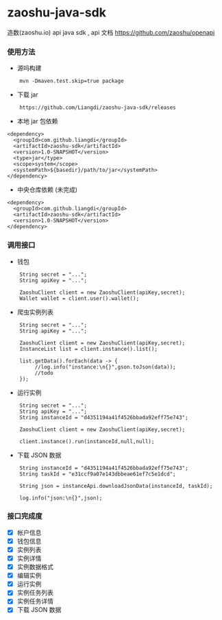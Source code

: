 # zaoshu-java-sdk
造数(zaoshu.io) api java sdk , api 文档 https://github.com/zaoshu/openapi

### 使用方法
* 源吗构建
```
    mvn -Dmaven.test.skip=true package
```
* 下载 jar
```
    https://github.com/Liangdi/zaoshu-java-sdk/releases
```
* 本地 jar 包依赖
```
<dependency>
  <groupId>com.github.liangdi</groupId>
  <artifactId>zaoshu-sdk</artifactId>
  <version>1.0-SNAPSHOT</version>
  <type>jar</type>
  <scope>system</scope>
  <systemPath>${basedir}/path/to/jar</systemPath>
</dependency>
```

* 中央仓库依赖 (未完成)
```
<dependency>
  <groupId>com.github.liangdi</groupId>
  <artifactId>zaoshu-sdk</artifactId>
  <version>1.0-SNAPSHOT</version>
</dependency>
```

### 调用接口

* 钱包
```
    String secret = "...";
    String apiKey = "...";

    ZaoshuClient client = new ZaoshuClient(apiKey,secret);
    Wallet wallet = client.user().wallet();
```
* 爬虫实例列表
```
    String secret = "...";
    String apiKey = "...";

    ZaoshuClient client = new ZaoshuClient(apiKey,secret);
    InstanceList list = client.instance().list();

    list.getData().forEach(data -> {
         //log.info("instance:\n{}",gson.toJson(data));
         //todo
    });
```
* 运行实例
```
    String secret = "...";
    String apiKey = "...";
    String instanceId = "d4351194a41f4526bbada92eff75e743";

    ZaoshuClient client = new ZaoshuClient(apiKey,secret);

    client.instance().run(instanceId,null,null);

```
* 下载 JSON 数据
```
    String instanceId = "d4351194a41f4526bbada92eff75e743";
    String taskId = "e31ccf9a07e143dbbeae61ef7c5e1dcd";

    String json = instanceApi.downloadJsonData(instanceId, taskId);

    log.info("json:\n{}",json);
```

### 接口完成度

  * [X] 帐户信息
  * [X] 钱包信息
  * [X] 实例列表
  * [X] 实例详情
  * [X] 实例数据格式
  * [X] 编辑实例
  * [X] 运行实例
  * [X] 实例任务列表
  * [X] 实例任务详情
  * [X] 下载 JSON 数据
